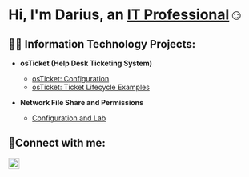 <h1>Hi, I'm Darius, an <a href="https://linkedin.com/in/darius-simple-93573b33a/">IT Professional</a>☺</h1>

<h2>👨‍💻 Information Technology Projects:</h2>

- <b>osTicket (Help Desk Ticketing System)</b>
  - [osTicket: Configuration](https://github.com/dariussimple-ctrl/post-install-config)
  - [osTicket: Ticket Lifecycle Examples](https://github.com/dariussimple-ctrl/ticket-lifecycle)

- <b>Network File Share and Permissions</b>
  - [Configuration and Lab](https://github.com/dariussimple-ctrl/osticket-prereqs)
<h2>🤳Connect with me:</h2>


[<img align="left" alt="Josh | LinkedIn" width="22px" src="https://cdn.jsdelivr.net/npm/simple-icons@v3/icons/linkedin.svg" />][linkedin]



[linkedin]: https://linkedin.com/in/darius-simple-93573b33a/
